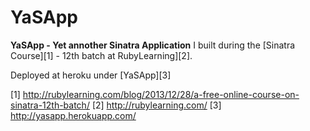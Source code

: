 YaSApp
======

**YaSApp - Yet annother Sinatra Application** I built during the [Sinatra
Course][1] - 12th batch at RubyLearning][2].

Deployed at heroku under [YaSApp][3]

[1] http://rubylearning.com/blog/2013/12/28/a-free-online-course-on-sinatra-12th-batch/
[2] http://rubylearning.com/
[3] http://yasapp.herokuapp.com/
